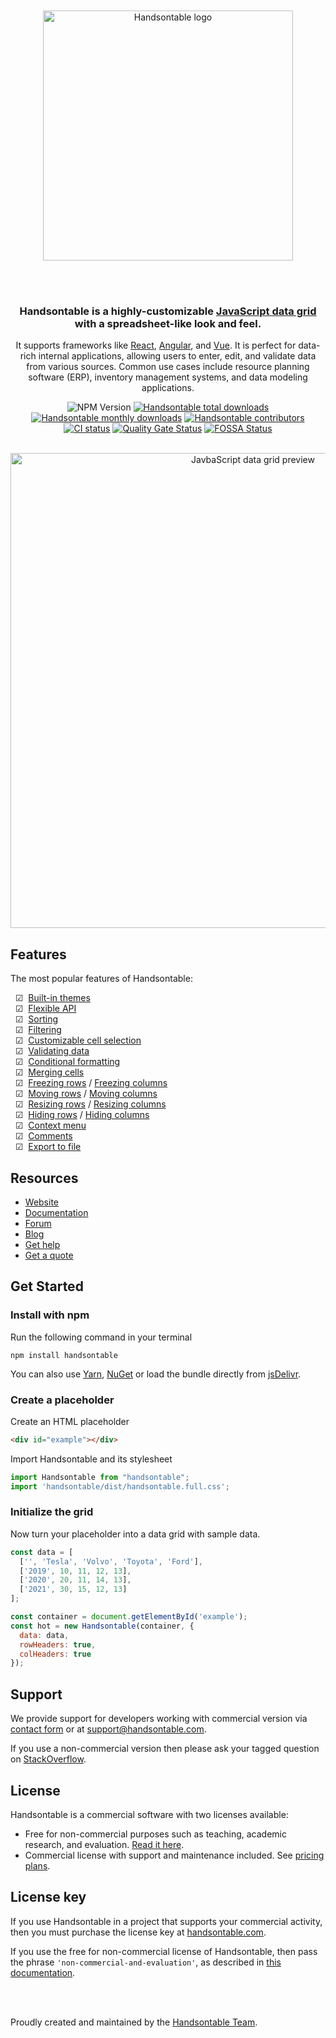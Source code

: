 <div align="center">
  <br><br>
  <picture>
    <source media="(prefers-color-scheme: dark)" srcset="https://github.com/handsontable/handsontable/blob/feature/dev-issue-2137/resources/handsontable-logo-white.svg?raw=true"/>
    <source media="(prefers-color-scheme: light)" srcset="https://github.com/handsontable/handsontable/blob/feature/dev-issue-2137/resources/handsontable-logo-black.svg?raw=true"/>
    <img width="400" alt="Handsontable logo" src="https://github.com/handsontable/handsontable/blob/feature/dev-issue-2137/resources/handsontable-logo-black.svg?raw=true"/>
  </picture>
  
  <br><br>
  <h3>Handsontable is a highly-customizable <a href="https://handsontable/docs/javascript-data-grid" target="_blank">JavaScript data grid</a> with a spreadsheet-like look and feel.</h3>
  <p>
    It supports frameworks like 
    <a href="https://github.com/handsontable/handsontable/tree/master/wrappers/react-wrapper" target="_blank">React</a>, 
    <a href="https://github.com/handsontable/handsontable/tree/master/wrappers/angular" target="_blank">Angular</a>, and 
    <a href="https://github.com/handsontable/handsontable/tree/master/wrappers/vue" target="_blank">Vue</a>. 
    It is perfect for data-rich internal applications, allowing users to enter, edit, and validate data from various sources. Common use cases include resource planning software (ERP), inventory management systems, and data modeling applications.
  </p>
  
  ![NPM Version](https://img.shields.io/npm/v/handsontable)
  [![Handsontable total downloads](https://img.shields.io/npm/dt/handsontable.svg)](https://npmjs.com/package/handsontable)
  [![Handsontable monthly downloads](https://img.shields.io/npm/dm/handsontable.svg)](https://npmjs.com/package/handsontable)
  [![Handsontable contributors](https://img.shields.io/github/contributors/handsontable/handsontable)](https://npmjs.com/package/handsontable)
  [![CI status](https://github.com/handsontable/handsontable/actions/workflows/test.yml/badge.svg?branch=master)](https://github.com/handsontable/handsontable/actions/workflows/test.yml?query=branch%3Amaster)
  [![Quality Gate Status](https://sonarcloud.io/api/project_badges/measure?project=handsontable_handsontable&metric=alert_status)](https://sonarcloud.io/dashboard?id=handsontable_handsontable)
  [![FOSSA Status](https://app.fossa.io/api/projects/git%2Bgithub.com%2Fhandsontable%2Fhandsontable.svg?type=shield)](https://app.fossa.io/projects/git%2Bgithub.com%2Fhandsontable%2Fhandsontable?ref=badge_shield)

  <br>

  <picture>
    <source media="(prefers-color-scheme: dark)" srcset="https://github.com/handsontable/handsontable/blob/feature/dev-issue-2137/resources/handsontable-preview-dark-theme.png?raw=true"/>
    <source media="(prefers-color-scheme: light)" srcset="https://github.com/handsontable/handsontable/blob/feature/dev-issue-2137/resources/handsontable-preview-light-theme.png?raw=true"/>
    <img width="760" alt="JavbaScript data grid preview" src="https://github.com/handsontable/handsontable/blob/feature/dev-issue-2137/resources/handsontable-preview-light-theme.png?raw=true"/>
  </picture>
</div>

## Features

The most popular features of Handsontable:

&nbsp;&nbsp;☑&nbsp; [Built-in themes](https://handsontable.com/docs/javascript-data-grid/themes/) <br>
&nbsp;&nbsp;☑&nbsp; [Flexible API](https://handsontable.com/docs/javascript-data-grid/api/) <br>
&nbsp;&nbsp;☑&nbsp; [Sorting](https://handsontable.com/docs/javascript-data-grid/rows-sorting/) <br>
&nbsp;&nbsp;☑&nbsp; [Filtering](https://handsontable.com/docs/javascript-data-grid/column-filter/) <br>
&nbsp;&nbsp;☑&nbsp; [Customizable cell selection](https://handsontable.com/docs/javascript-data-grid/selection/) <br>
&nbsp;&nbsp;☑&nbsp; [Validating data](https://handsontable.com/docs/javascript-data-grid/cell-validator/) <br>
&nbsp;&nbsp;☑&nbsp; [Conditional formatting](https://handsontable.com/docs/javascript-data-grid/conditional-formatting/) <br>
&nbsp;&nbsp;☑&nbsp; [Merging cells](https://handsontable.com/docs/javascript-data-grid/merge-cells/) <br>
&nbsp;&nbsp;☑&nbsp; [Freezing rows](https://handsontable.com/docs/javascript-data-grid/row-freezing/) / [Freezing columns](https://handsontable.com/docs/javascript-data-grid/column-freezing/) <br>
&nbsp;&nbsp;☑&nbsp; [Moving rows](https://handsontable.com/docs/javascript-data-grid/row-moving/) / [Moving columns](https://handsontable.com/docs/javascript-data-grid/column-moving/) <br>
&nbsp;&nbsp;☑&nbsp; [Resizing rows](https://handsontable.com/docs/javascript-data-grid/row-height/) / [Resizing columns](https://handsontable.com/docs/javascript-data-grid/column-width/) <br>
&nbsp;&nbsp;☑&nbsp; [Hiding rows](https://handsontable.com/docs/javascript-data-grid/row-hiding/) / [Hiding columns](https://handsontable.com/docs/javascript-data-grid/column-hiding/) <br>
&nbsp;&nbsp;☑&nbsp; [Context menu](https://handsontable.com/docs/javascript-data-grid/context-menu/) <br>
&nbsp;&nbsp;☑&nbsp; [Comments](https://handsontable.com/docs/javascript-data-grid/comments/) <br>
&nbsp;&nbsp;☑&nbsp; [Export to file](https://handsontable.com/docs/javascript-data-grid/export-to-csv/) <br>

## Resources

- [Website](https://handsontable.com)
- [Documentation](https://handsontable.com/docs)
- [Forum](https://forum.handsontable.com/)
- [Blog](https://handsontable.com/blog)
- [Get help](https://handsontable.com/contact)
- [Get a quote](https://handsontable.com/get-a-quote)

<div id="installation"></div>

## Get Started
### Install with npm

Run the following command in your terminal
```
npm install handsontable
```

You can also use [Yarn](https://yarnpkg.com/package/handsontable), [NuGet](https://www.nuget.org/packages/Handsontable) or load the bundle directly from [jsDelivr](https://jsdelivr.com/package/npm/handsontable).

### Create a placeholder

Create an HTML placeholder

```html
<div id="example"></div>
```

Import Handsontable and its stylesheet
```js
import Handsontable from "handsontable";
import 'handsontable/dist/handsontable.full.css';
```

### Initialize the grid

Now turn your placeholder into a data grid with sample data.
```js
const data = [
  ['', 'Tesla', 'Volvo', 'Toyota', 'Ford'],
  ['2019', 10, 11, 12, 13],
  ['2020', 20, 11, 14, 13],
  ['2021', 30, 15, 12, 13]
];

const container = document.getElementById('example');
const hot = new Handsontable(container, {
  data: data,
  rowHeaders: true,
  colHeaders: true
});
```

## Support

We provide support for developers working with commercial version via [contact form](https://handsontable.com/contact?category=technical_support)</a> or at support@handsontable.com.

If you use a non-commercial version then please ask your tagged question on [StackOverflow](https://stackoverflow.com/questions/tagged/handsontable).

## License

Handsontable is a commercial software with two licenses available:

- Free for non-commercial purposes such as teaching, academic research, and evaluation. [Read it here](https://github.com/handsontable/handsontable/blob/master/handsontable-non-commercial-license.pdf).
- Commercial license with support and maintenance included. See [pricing plans](https://handsontable.com/pricing).

## License key

If you use Handsontable in a project that supports your commercial activity, then you must purchase the license key at [handsontable.com](https://handsontable.com/pricing).

If you use the free for non-commercial license of Handsontable, then pass the phrase `'non-commercial-and-evaluation'`, as described in [this documentation](https://handsontable.com/docs/license-key/).

<br>
<br>

Proudly created and maintained by the [Handsontable Team](https://handsontable.com/team).
